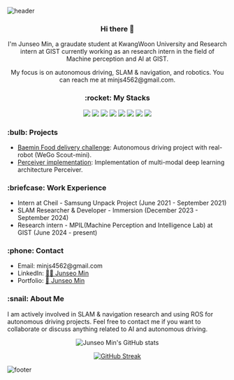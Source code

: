 ![header](https://capsule-render.vercel.app/api?type=waving&color=timeAuto&height=300&section=header&text=Welcome!&fontSize=90&animation=fadeIn&fontAlignY=38&desc=Welcome%20to%20my%20github!&descAlignY=51&descAlign=62)

<div align="center">
  <h3>Hi there 👋</h3>
  <p>I'm Junseo Min, a graudate student at KwangWoon University and Research intern at GIST currently working as an research intern in the field of Machine perception and AI at GIST.</p>
  <p> My focus is on autonomous driving, SLAM & navigation, and robotics. You can reach me at minjs4562@gmail.com.</p>

  <h3>:rocket: My Stacks</h3>
  <img src="https://img.shields.io/badge/Python-000000?style=for-the-badge&logo=Python&logoColor=ffffff">
  <img src="https://img.shields.io/badge/C++-000000?style=for-the-badge&logo=cplusplus&logoColor=ffffff"/>
  <img src="https://img.shields.io/badge/ROS-000000?style=for-the-badge&logo=ros&logoColor=ffffff"/>
  <img src="https://img.shields.io/badge/ROS2-000000?style=for-the-badge&logo=ros&logoColor=ffffff"/>
  <img src="https://img.shields.io/badge/SLAM-000000?style=for-the-badge&logo=slam&logoColor=ffffff"/>
  <img src="https://img.shields.io/badge/Tensorflow-000000?style=for-the-badge&logo=tensorflow&logoColor=ffffff"/>
  <img src="https://img.shields.io/badge/OpenCV-000000?style=for-the-badge&logo=opencv&logoColor=ffffff"/>
  <img src="https://img.shields.io/badge/MATLAB-000000?style=for-the-badge&logo=mathworks&logoColor=ffffff"/>
</div>

<h3>:bulb: Projects</h3>
<ul>
  <li><a href="https://github.com/JunseoMin/Food-Delivery">Baemin Food delivery challenge</a>: Autonomous driving project with real-robot (WeGo Scout-mini).</li>
  <li><a href="https://github.com/JunseoMin/perceiver-implementation">Perceiver implementation</a>: Implementation of multi-modal deep learning architecture Perceiver.</li>
  <!-- Add more projects as needed -->
</ul>

<h3>:briefcase: Work Experience</h3>
<ul>
  <li>Intern at Cheil - Samsung Unpack Project (June 2021 - September 2021)</li>
  <li>SLAM Researcher & Developer - Immersion (December 2023 - September 2024)</li>
  <li>Research intern - MPIL(Machine Perception and Intelligence Lab) at GIST (June 2024 - present)</li>
  <!-- Add more work experiences as needed -->
</ul>


<h3>:phone: Contact</h3>
<ul>
  <li>Email: minjs4562@gmail.com</li>
  <li>LinkedIn: <a href="https://www.linkedin.com/in/junseo-min-b638582bb/">🧑‍💼 Junseo Min</a></li>
  <li>Portfolio: <a href="https://dawn-blob-54d.notion.site/JunseoMin-Autonomous-driving-SW-developer-aba4766e42184bc680a5f4363c4f2c3a/">📂 Junseo Min</a></li>
  <!-- Add more contact information as needed -->
</ul>

<h3>:snail: About Me</h3>
<p>I am actively involved in SLAM & navigation research and using ROS for autonomous driving projects. Feel free to contact me if you want to collaborate or discuss anything related to AI and autonomous driving.</p>

<p align="center">
  <img src="https://github-readme-stats.vercel.app/api?username=JunseoMin&show_icons=true&theme=transparent&hide_border=true" alt="Junseo Min's GitHub stats">
</p>

<p align="center">
  <a href="https://git.io/streak-stats">
    <img src="https://streak-stats.demolab.com?user=junseomin&theme=transparent&hide_border=true&mode=weekly" alt="GitHub Streak" />
  </a>
</p>

![footer](https://capsule-render.vercel.app/api?type=waving&color=timeAuto&section=footer&fontSize=90)
